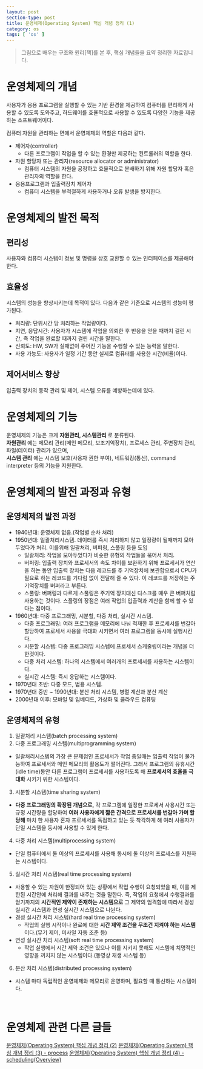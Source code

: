 ```yaml
---
layout: post
section-type: post
title: 운영체제(Operating System) 핵심 개념 정리 (1)
category: os
tags: [ 'os' ]
---
```


> 그림으로 배우는 구조와 원리[책]를 본 후, 핵심 개념들을 요약 정리한 자료입니다.

# 운영체제의 개념

사용자가 응용 프로그램을 실행할 수 있는 기반 환경을 제공하여 컴퓨터를 편리하게 사용할 수 있도록 도와주고, 하드웨어를 효율적으로 사용할 수 있도록 다양한 기능을 제공하는 소프트웨어이다.  

컴퓨터 자원을 관리하는 면에서 운영체제의 역할은 다음과 같다.

- 제어자(controller)
    - 다른 프로그램이 작업을 할 수 있는 환경만 제공하는 컨트롤러의 역할을 한다.
- 자원 할당자 또는 관리자(resource allocator or administrator)
    - 컴퓨터 시스템의 자원을 공정하고 효율적으로 분배하기 위해 자원 할당자 혹은 관리자의 역할을 한다.
- 응용프로그램과 입출력장치 제어자
    - 컴퓨터 시스템을 부적절하게 사용하거나 오류 발생을 방지한다.

# 운영체제의 발전 목적

## 편리성

사용자와 컴퓨터 시스템이 정보 및 명령을 상호 교환할 수 있는 인터페이스를 제공해야 한다.

## 효율성

시스템의 성능을 향상시키는데 목적이 있다. 다음과 같은 기준으로 시스템의 성능이 평가된다.
- 처리량: 단위시간 당 처리하는 작업량이다.
- 지연, 응답시간: 사용자가 시스템에 작업을 의뢰한 후 반응을 얻을 때까지 걸린 시간, 즉 작업을 완료할 때까지 걸린 시간을 말한다.
- 신뢰도: HW, SW가 실패없이 주어진 기능을 수행할 수 있는 능력을 말한다.
- 사용 가능도: 사용자가 일정 기간 동안 실제로 컴퓨터를 사용한 시간(비율)이다.

## 제어서비스 향상

입출력 장치의 동작 관리 및 제어, 시스템 오류를 예방하는데에 있다.


# 운영체제의 기능

운영체제의 기능은 크게 **자원관리, 시스템관리** 로 분류된다.  
**자원관리** 에는 메모리 관리(메인 메모리, 보조기억장치), 프로세스 관리, 주변장치 관리, 파일(데이터) 관리가 있으며,  
**시스템 관리** 에는 시스템 보호(사용자 권한 부여), 네트워킹(통신), command interpreter 등의 기능을 지원한다.

# 운영체제의 발전 과정과 유형

## 운영체제의 발전 과정

- 1940년대: 운영체제 없음.(작업별 순차 처리)
- 1950년대: 일괄처리시스템. 데이터를 즉시 처리하지 않고 일정량이 될때까지 모아두었다가 처리. 이를위해 일괄처리, 버퍼링, 스풀링 등을 도입
    - 일괄처리: 작업을 모아두었다가 비슷한 유형의 작업들을 묶어서 처리.
    - 버퍼링: 입출력 장치와 프로세서의 속도 차이를 보완하기 위해 프로세서가 연산을 하는 동안 입출력 장치는 다음 레코드를 주 기억장치에 보관함으로서 CPU가 필요로 하는 레코드를 기다림 없이 전달해 줄 수 있다. 이 레코드를 저장하는 주 기억장치를 버퍼라고 부른다.
    - 스풀링: 버퍼링과 다르게 스풀링은 주기억 장치대신 디스크를 매우 큰 버퍼처럼 사용하는 것이다. 스풀링의 장점은 여러 작업의 입출력과 계산을 함께 할 수 있다는 점이다.
- 1960년대: 다중 프로그래밍, 시분할, 다중 처리, 실시간 시스템.
    - 다중 프로그래밍: 여러 프로그램을 메모리에 나눠 적재한 후 프로세서를 번갈아 할당하여 프로세서 사용을 극대화 시키면서 여러 프로그램을 동시에 실행시킨다.
    - 시분할 시스템: 다중 프로그래밍 시스템에 프로세서 스케줄링이라는 개념을 더한것이다.
    - 다중 처리 시스템: 하나의 시스템에서 여러개의 프로세서를 사용하는 시스템이다.
    - 실시간 시스템: 즉시 응답하는 시스템이다.
- 1970년대 초반: 다중 모드, 범용 시스템.
- 1970년대 중반 ~ 1990년대: 분산 처리 시스템, 병렬 계산과 분산 계산
- 2000년대 이후: 모바일 및 임베디드, 가상화 및 클라우드 컴퓨팅

## 운영체제의 유형

1. 일괄처리 시스템(batch processing system)
2. 다중 프로그래밍 시스템(multiprogramming system)
 - 일괄처리시스템의 가장 큰 문제점인 프로세서가 작업 중일때는 입출력 작업이 불가능하여 프로세서와 메인 메모리의 활용도가 떨어진다. 그래서 프로그램의 유휴시간(idle time)동안 다른 프로그램이 프로세서를 사용하도록 해 **프로세서의 효율을 극대화** 시키기 위한 시스템이다.
3. 시분할 시스템(time sharing system)
 - **다중 프로그래밍의 확장된 개념으로,** 각 프로그램에 일정한 프로세서 사용시간 또는 규정 시간량을 할당하여 **여러 사용자에게 짧은 간격으로 프로세서를 번갈아 가며 할당해** 마치 한 사용자 혼자 프로세서를 독점하고 있는 듯 착각하게 해 여러 사용자가 단일 시스템을 동시에 사용할 수 있게 한다.
4. 다중 처리 시스템(multiprocessing system)
 - 단일 컴퓨터에서 둘 이상의 프로세서를 사용해 동시에 둘 이상의 프로세스를 지원하는 시스템이다.
5. 실시간 처리 시스템(real time processing system)
 - 사용할 수 있는 자원이 한정되어 있는 상황에서 작업 수행이 요청되었을 때, 이를 제한된 시간안에 처리해 결과를 내주는 것을 말한다. 즉, 작업의 요청에서 수행결과를 얻기까지의 **시간적인 제약이 존재하는 시스템으로** 그 제약의 엄격함에 따라서 경성 실시간 시스템과 연성 실시간 시스템으로 나뉜다.
 - 경성 실시간 처리 시스템(hard real time processing system)  
    * 작업의 실행 시작이나 완료에 대한 **시간 제약 조건을 무조건 지켜야 하는 시스템** 이다.(무기 제어, 미사일 자동 조준 등)
 - 연성 실시간 처리 시스템(soft real time processing system)
    * 작업 실행에서 시간 제약 조건은 있으나 이를 지키지 못해도 시스템에 치명적인 영향을 끼치지 않는 시스템이다.(동영상 재생 시스템 등)
6. 분산 처리 시스템(distributed processing system)
 - 시스템 마다 독립적인 운영체제와 메모리로 운영하며, 필요할 때 통신하는 시스템이다.

<br />

# 운영체제 관련 다른 글들

[운영체제(Operating System) 핵심 개념 정리 (2)](https://wkdtjsgur100.github.io/os-summary-2)
[운영체제(Operating System) 핵심 개념 정리 (3) - process](https://wkdtjsgur100.github.io/os-summary-process)
[운영체제(Operating System) 핵심 개념 정리 (4) - scheduling(Overview)](https://wkdtjsgur100.github.io/scheduling-1)


